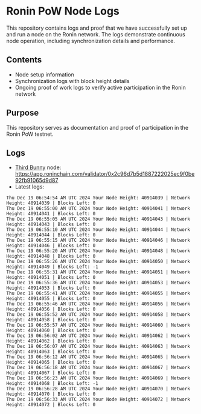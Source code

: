 # Ronin PoW Node Logs

This repository contains logs and proof that we have successfully set up and run a node on the Ronin network. The logs demonstrate continuous node operation, including synchronization details and performance.

## Contents

- Node setup information
- Synchronization logs with block height details
- Ongoing proof of work logs to verify active participation in the Ronin network

## Purpose

This repository serves as documentation and proof of participation in the Ronin PoW testnet.

## Logs

- [Third Bunny](https://thirdbunny.xyz/) node: https://app.roninchain.com/validator/0x2c96d7b5d1887222025ec9f0be92fb91065d9d87
- Latest logs:
```
Thu Dec 19 06:54:54 AM UTC 2024 Your Node Height: 40914039 | Network Height: 40914039 | Blocks Left: 0
Thu Dec 19 06:55:00 AM UTC 2024 Your Node Height: 40914041 | Network Height: 40914041 | Blocks Left: 0
Thu Dec 19 06:55:05 AM UTC 2024 Your Node Height: 40914043 | Network Height: 40914043 | Blocks Left: 0
Thu Dec 19 06:55:10 AM UTC 2024 Your Node Height: 40914044 | Network Height: 40914044 | Blocks Left: 0
Thu Dec 19 06:55:15 AM UTC 2024 Your Node Height: 40914046 | Network Height: 40914046 | Blocks Left: 0
Thu Dec 19 06:55:20 AM UTC 2024 Your Node Height: 40914048 | Network Height: 40914048 | Blocks Left: 0
Thu Dec 19 06:55:26 AM UTC 2024 Your Node Height: 40914050 | Network Height: 40914049 | Blocks Left: -1
Thu Dec 19 06:55:31 AM UTC 2024 Your Node Height: 40914051 | Network Height: 40914051 | Blocks Left: 0
Thu Dec 19 06:55:36 AM UTC 2024 Your Node Height: 40914053 | Network Height: 40914053 | Blocks Left: 0
Thu Dec 19 06:55:41 AM UTC 2024 Your Node Height: 40914055 | Network Height: 40914055 | Blocks Left: 0
Thu Dec 19 06:55:46 AM UTC 2024 Your Node Height: 40914056 | Network Height: 40914056 | Blocks Left: 0
Thu Dec 19 06:55:52 AM UTC 2024 Your Node Height: 40914058 | Network Height: 40914058 | Blocks Left: 0
Thu Dec 19 06:55:57 AM UTC 2024 Your Node Height: 40914060 | Network Height: 40914060 | Blocks Left: 0
Thu Dec 19 06:56:02 AM UTC 2024 Your Node Height: 40914062 | Network Height: 40914062 | Blocks Left: 0
Thu Dec 19 06:56:07 AM UTC 2024 Your Node Height: 40914063 | Network Height: 40914063 | Blocks Left: 0
Thu Dec 19 06:56:12 AM UTC 2024 Your Node Height: 40914065 | Network Height: 40914065 | Blocks Left: 0
Thu Dec 19 06:56:18 AM UTC 2024 Your Node Height: 40914067 | Network Height: 40914067 | Blocks Left: 0
Thu Dec 19 06:56:23 AM UTC 2024 Your Node Height: 40914069 | Network Height: 40914068 | Blocks Left: -1
Thu Dec 19 06:56:28 AM UTC 2024 Your Node Height: 40914070 | Network Height: 40914070 | Blocks Left: 0
Thu Dec 19 06:56:33 AM UTC 2024 Your Node Height: 40914072 | Network Height: 40914072 | Blocks Left: 0
```
